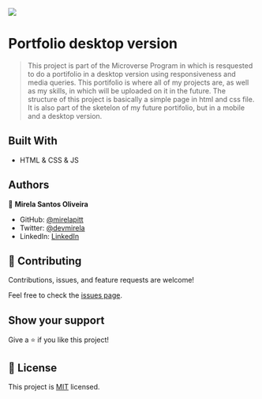 ![](https://img.shields.io/badge/Microverse-blueviolet)

# Portfolio desktop version

> This project is part of the Microverse Program in which is resquested to do a portifolio in a desktop version using responsiveness and media queries. This portifolio is where all of my projects are, as well as my skills, in which will be uploaded on it in the future. The structure of this project is basically a simple page in html and css file. It is also part of the sketelon of my future portifolio, but in a mobile and a desktop version.

## Built With

- HTML & CSS & JS

## Authors

👤 **Mirela Santos Oliveira**

- GitHub: [@mirelapitt](https://github.com/mirelapitt)
- Twitter: [@devmirela](https://twitter.com/devmirela)
- LinkedIn: [LinkedIn](https://www.linkedin.com/in/mirela-oliveira-261893160/)


## 🤝 Contributing

Contributions, issues, and feature requests are welcome!

Feel free to check the [issues page](../../issues/).

## Show your support

Give a ⭐️ if you like this project!

## 📝 License

This project is [MIT](./MIT.md) licensed.

